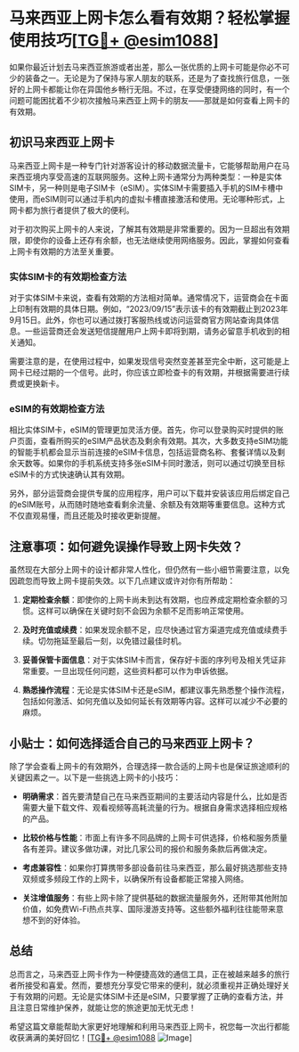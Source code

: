 # 马来西亚上网卡怎么看有效期？轻松掌握使用技巧[[TG💪+ @esim1088](https://t.me/s/esim1088)]

如果你最近计划去马来西亚旅游或者出差，那么一张优质的上网卡可能是你必不可少的装备之一。无论是为了保持与家人朋友的联系，还是为了查找旅行信息，一张好的上网卡都能让你在异国他乡畅行无阻。不过，在享受便捷网络的同时，有一个问题可能困扰着不少初次接触马来西亚上网卡的朋友——那就是如何查看上网卡的有效期。

## 初识马来西亚上网卡

马来西亚上网卡是一种专门针对游客设计的移动数据流量卡，它能够帮助用户在马来西亚境内享受高速的互联网服务。这种上网卡通常分为两种类型：一种是实体SIM卡，另一种则是电子SIM卡（eSIM）。实体SIM卡需要插入手机的SIM卡槽中使用，而eSIM则可以通过手机内的虚拟卡槽直接激活和使用。无论哪种形式，上网卡都为旅行者提供了极大的便利。

对于初次购买上网卡的人来说，了解其有效期是非常重要的。因为一旦超出有效期限，即使你的设备上还存有余额，也无法继续使用网络服务。因此，掌握如何查看上网卡有效期的方法至关重要。

### 实体SIM卡的有效期检查方法

对于实体SIM卡来说，查看有效期的方法相对简单。通常情况下，运营商会在卡面上印制有效期的具体日期。例如，“2023/09/15”表示该卡的有效期截止到2023年9月15日。此外，你也可以通过拨打客服热线或访问运营商官方网站查询具体信息。一些运营商还会发送短信提醒用户上网卡即将到期，请务必留意手机收到的相关通知。

需要注意的是，在使用过程中，如果发现信号突然变差甚至完全中断，这可能是上网卡已经过期的一个信号。此时，你应该立即检查卡的有效期，并根据需要进行续费或更换新卡。

### eSIM的有效期检查方法

相比实体SIM卡，eSIM的管理更加灵活方便。首先，你可以登录购买时提供的账户页面，查看所购买的eSIM产品状态及剩余有效期。其次，大多数支持eSIM功能的智能手机都会显示当前连接的eSIM卡信息，包括运营商名称、套餐详情以及剩余天数等。如果你的手机系统支持多张eSIM卡同时激活，则可以通过切换至目标eSIM卡的方式快速确认其有效期。

另外，部分运营商会提供专属的应用程序，用户可以下载并安装该应用后绑定自己的eSIM账号，从而随时随地查看剩余流量、余额及有效期等重要信息。这种方式不仅直观易懂，而且还能及时接收更新提醒。

## 注意事项：如何避免误操作导致上网卡失效？

虽然现在大部分上网卡的设计都非常人性化，但仍然有一些小细节需要注意，以免因疏忽而导致上网卡提前失效。以下几点建议或许对你有所帮助：

1. **定期检查余额**：即使你的上网卡尚未到达有效期，也应养成定期检查余额的习惯。这样可以确保在关键时刻不会因为余额不足而影响正常使用。
   
2. **及时充值或续费**：如果发现余额不足，应尽快通过官方渠道完成充值或续费手续。切勿拖延至最后一刻，以免错过最佳时机。

3. **妥善保管卡面信息**：对于实体SIM卡而言，保存好卡面的序列号及相关凭证非常重要。一旦出现任何问题，这些资料都可以作为申诉依据。

4. **熟悉操作流程**：无论是实体SIM卡还是eSIM，都建议事先熟悉整个操作流程，包括如何激活、如何充值以及如何延长有效期等内容。这样可以减少不必要的麻烦。

## 小贴士：如何选择适合自己的马来西亚上网卡？

除了学会查看上网卡的有效期外，合理选择一款合适的上网卡也是保证旅途顺利的关键因素之一。以下是一些挑选上网卡的小技巧：

- **明确需求**：首先要清楚自己在马来西亚期间的主要活动内容是什么，比如是否需要大量下载文件、观看视频等高耗流量的行为。根据自身需求选择相应规格的产品。
  
- **比较价格与性能**：市面上有许多不同品牌的上网卡可供选择，价格和服务质量各有差异。建议多做功课，对比几家公司的报价和服务条款后再做决定。

- **考虑兼容性**：如果你打算携带多部设备前往马来西亚，那么最好挑选那些支持双频或多频段工作的上网卡，以确保所有设备都能正常接入网络。

- **关注增值服务**：有些上网卡除了提供基础的数据流量服务外，还附带其他附加价值，如免费Wi-Fi热点共享、国际漫游支持等。这些额外福利往往能带来意想不到的好体验。

## 总结

总而言之，马来西亚上网卡作为一种便捷高效的通信工具，正在被越来越多的旅行者所接受和喜爱。然而，要想充分享受它带来的便利，就必须重视并正确处理好关于有效期的问题。无论是实体SIM卡还是eSIM，只要掌握了正确的查看方法，并且注意日常维护保养，就能让您的旅途更加无忧无虑！

希望这篇文章能帮助大家更好地理解和利用马来西亚上网卡，祝您每一次出行都能收获满满的美好回忆！[[TG💪+ @esim1088](https://t.me/s/esim1088) ![Image](https://i.postimg.cc/4NQfJmqS/Snipaste-2025-05-13-00-14-12.png)]